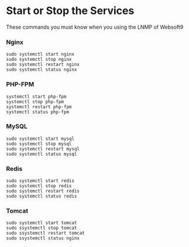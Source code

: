 # Start or Stop the Services

These commands you must know when you using the LNMP of Websoft9

### Nginx

```shell
sudo systemctl start nginx
sudo systemctl stop nginx
sudo systemctl restart nginx
sudo systemctl status nginx
```

### PHP-FPM
```shell
systemctl start php-fpm
systemctl stop php-fpm
systemctl restart php-fpm
systemctl status php-fpm
```

### MySQL

```shell
sudo systemctl start mysql
sudo systemctl stop mysql
sudo systemctl restart mysql
sudo systemctl status mysql
```

### Redis
```shell
sudo systemctl start redis
sudo systemctl stop redis
sudo systemctl restart redis
sudo systemctl status redis
```

### Tomcat
```shell
sudo systemctl start tomcat
sudo ssystemctl stop tomcat
sudo ssystemctl restart tomcat
sudo ssystemctl status nginx
```
